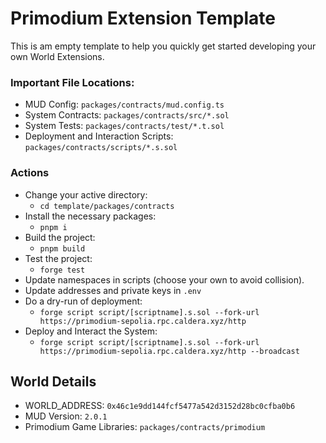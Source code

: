 # Primodium Extension Template

This is am empty template to help you quickly get started developing your own World Extensions.

### Important File Locations:

- MUD Config: `packages/contracts/mud.config.ts`
- System Contracts: `packages/contracts/src/*.sol`
- System Tests: `packages/contracts/test/*.t.sol`
- Deployment and Interaction Scripts: `packages/contracts/scripts/*.s.sol`

### Actions

- Change your active directory:
  - `cd template/packages/contracts`
- Install the necessary packages:
  - `pnpm i`
- Build the project:
  - `pnpm build`
- Test the project:
  - `forge test`
- Update namespaces in scripts (choose your own to avoid collision).
- Update addresses and private keys in `.env`
- Do a dry-run of deployment:
  - `forge script script/[scriptname].s.sol --fork-url https://primodium-sepolia.rpc.caldera.xyz/http`
- Deploy and Interact the System:
  - `forge script script/[scriptname].s.sol --fork-url https://primodium-sepolia.rpc.caldera.xyz/http --broadcast`

## World Details

- WORLD_ADDRESS: `0x46c1e9dd144fcf5477a542d3152d28bc0cfba0b6`
- MUD Version: `2.0.1`
- Primodium Game Libraries: `packages/contracts/primodium`
